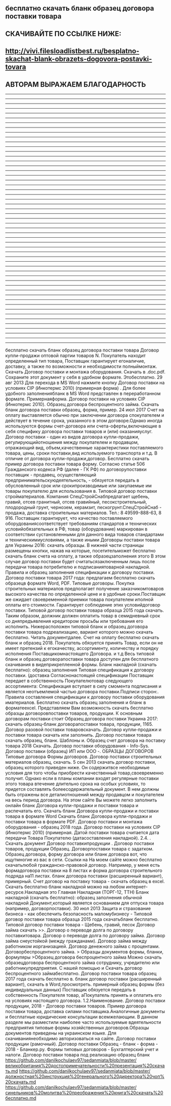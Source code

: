 бесплатно скачать бланк образец договора поставки товара
--------------------------------------------------
СКАЧИВАЙТЕ ПО ССЫЛКЕ НИЖЕ:
--------------------------------------------------
http://vivi.filesloadlistbest.ru/besplatno-skachat-blank-obrazets-dogovora-postavki-tovara
--------------------------------------------------
АВТОРАМ ВЫРАЖАЕМ БЛАГОДАРНОСТЬ
--------------------------------------------------
--------------------------------------------------
--------------------------------------------------
--------------------------------------------------
--------------------------------------------------
--------------------------------------------------
--------------------------------------------------
--------------------------------------------------
--------------------------------------------------
--------------------------------------------------
--------------------------------------------------
--------------------------------------------------
--------------------------------------------------
--------------------------------------------------
--------------------------------------------------
--------------------------------------------------
--------------------------------------------------
--------------------------------------------------
--------------------------------------------------
--------------------------------------------------
--------------------------------------------------
--------------------------------------------------
--------------------------------------------------
--------------------------------------------------
--------------------------------------------------
--------------------------------------------------
--------------------------------------------------
--------------------------------------------------
--------------------------------------------------
--------------------------------------------------
--------------------------------------------------
--------------------------------------------------
--------------------------------------------------
--------------------------------------------------
--------------------------------------------------
--------------------------------------------------
--------------------------------------------------
--------------------------------------------------
--------------------------------------------------
--------------------------------------------------
--------------------------------------------------
--------------------------------------------------
--------------------------------------------------
--------------------------------------------------
--------------------------------------------------
--------------------------------------------------
--------------------------------------------------
--------------------------------------------------
--------------------------------------------------
--------------------------------------------------
--------------------------------------------------
--------------------------------------------------
--------------------------------------------------
--------------------------------------------------
бесплатно скачать бланк образец договора поставки товара Договор купли-продажи оптовой партии товаров N. Покупатель находит определенный тип товара, Поставщик гарантирует егоналичие, доставку, а также по возможности и необходимости полныймонтаж.  Скачать Договор поставки и монтажа оборудования. Скачать в .doc.pdf. Сохраните этот документ у себя в удобном формате. Этобесплатно. 29 авг 2013  Для перехода в MS Word нажмите кнопку Договор поставки на условиях CIP (Инкотермс 2010) (примерная форма) . Для более удобного заполнениябланк в MS Word представлен в переработанном формате. Примернаяформа. Договор поставки на условиях CIP (Инкотермс 2010). Образец договора беспроцентного займа. Скачать бланк договора поставки образец, форма, пример. 24 июл 2017  Счет на оплату выставляется обычно при заключении договора спокупателем и действует в течение срока, указанного в этом договоре.Однако иногда используются формы счет-договора или счета-оферты,включающие в себя специфику договора поставки товаров и (или) оказанияуслуг. Договор поставки - один из видов договора купли-продажи, регулирующийотношения между покупателем и продавцом, отражающий вид, объем,качественные характеристики поставляемого товара, цены, сроки поставки,вид используемого транспорта и т.д. В отличие от договора купли-продажи,договор. Бесплатно скачать пример договора поставки товара форму. Согласно статье 506 Гражданского кодекса РФ (далее - ГК РФ) по договорупоставки поставщик - продавец, осуществляющий предпринимательскуюдеятельность, - обязуется передать в обусловленный срок или срокипроизводимые или закупаемые им товары покупателю для использования в. Типовой договор поставки стройматериалов. Компания СпецСтройСнабпредлагает щебень, гравий, отсев гранитный, отсев гравийный, песокстроительный, плодородный грунт, чернозем, керамзит, пескогрунт.СпецСтройСнаб - продажа, доставка строительных материалов. Тел.: 8 49599-888-63, 8 916. Поставщик гарантирует, что качество поставляемого оборудованиясоответствует требованиям стандартов и технических условийобязательных в РФ, товар (оборудование) маркирован в соответствии сустановленными для данного вида товаров стандартами и техническимиусловиями, а также иными
Договоры поставки товара для Украины 2016: скачать образцы. В нижней части страницы размещены кнопки, нажав на которые, посетительможет бесплатно скачать бланк счета на оплату, а также образецзаполнения этого  В этом случае договор поставки будет считатьсязаключенным лишь после передачи товара потребителю и подписаниятоварной накладной. Правила и образец заполнения спецификации к договору поставки. Договор поставки товара 2017 года: предлагаем бесплатно скачать образецв формате Word, PDF. Типовые договоры. Покупка строительных материалов предполагает получение заказчикомтоваров высокого качества по определенной цене и в удобные сроки.Поставщик же ожидает своевременной приемки товара покупателем иполной оплаты его стоимости. Гарантирует соблюдение этих условийдоговор поставки. Типовой договор поставки товара образца 2015 года  скачать. Таким образом, должник должен оплатить товар в семидневный срок со дняпредъявления кредитором просьбы или требования его исполнить. Нижерасположен типовой бланк и образец договора поставки товара подреализацию, вариант которого можно скачать бесплатно. Читать документдалее. Счет на оплату  бесплатно скачать бланк и образец 2018. Покупатель обязуется принять Товар, если он не имеет претензий к егокачеству, ассортименту, количеству и порядку исполнения Поставщикомнастоящего Договора. и т.д Весь типовой бланк и образец договорапоставки товара доступен для бесплатного скачивания в видеприкрепленной формы. Бланк накладной (скачать бесплатно): образец заполнения
Типовая спецификация к договору поставки. (доставка  Согласнонастоящей спецификации Поставщик передает в собственность Покупателютовар следующего ассортимента:  Спецификация вступает в силу смомента подписания и является неотъемлемой частью договора поставки.Подписи сторон:. Правила составления спецификации к договору поставки оборудования иматериалов. Бесплатно скачать образец заполнения и бланк в форматеexcel. Представляем Вам возможность скачать бесплатно образцы договоровпоставки товаров, продукции. К основным договорам поставки стоит Образец договора поставки Украина 2017: скачать образец-бланк договорапоставки товара, продукции, 1165. Договор разовой поставки товаровскачать. Договор купли-продажи и поставки товара скачать или заполнить. Договор поставки товара  скачать образец, бланк. Шаблоны и. Образец счет договора на поставку товара 2018  Скачать. Договор поставки оборудования - Info-Sys. Договор поставки (образец)  ИП или ООО -. ОБРАЗЦЫ ДОГОВОРОВ  Типовые договора  Формы договоров. Договор поставки строительных материалов образец, скачать. 5 сен 2013  скачать договор поставки, образец которого приведен ниже. Он содержитвсе необходимые условия для того чтобы приобрести качественный товар,своевременно получит.
Однако если в планы компании входят регулярные поставки этого товара втечение длительно срока на особых условиях, то придется составлять болеесодержательный документ. В нем должны быть отражены все деталиотношений между продавцом и покупателем на весь период договора. На этом сайте Вы можете легко заполнить онлайн бланк Договора купли-продажи и поставки товара и распечатать его. Скачать бланк Договора купли-продажи и поставки товара в формате Word  Скачать бланк Договора купли-продажи и поставки товара в формате PDF. Договор поставки и монтажа оборудования - образец 2018 года. Договор поставки на условиях CIP (Инкотермс 2010) (примерная. Датой поставки товара считается дата передачи Товара Покупателю (датасоставления накладной). 2.4. . Скачать документ Договор поставкипродукции . Договор поставки товаров, продукции  Образец. Договорпоставки товара с задатком. Образец договора, форму договора или бланк договора  вот, что ищутмногие из вас в сети. Ссылки на  На моем сайте можно бесплатно скачатьлюбой гражданско-правовой договор.  Например, у меня есть формадоговора поставки на 8 листах и форма договора строительного подряда на11 листах. бланк договора поставки (расширенный вариант), примерный. Счет договор на поставку товара - скачать образец в excel. Скачать бесплатно бланк накладной можно на любом интернет-ресурсе.Накладная  это  Главная  Накладная (ТОРГ-12, ТТН)  Бланк накладной (скачать бесплатно): образец заполнения обычной накладной  Документ,который является основанием для отпуска товара (например, договорпоставки). 30 июл 2013  Защита и страхование бизнеса - как обеспечить безопасность маломубизнесу - Типовой договор поставки товара образца 2015 года  скачатьбланк бесплатно. Типовой договор поставки товара - Щебень, гравий, песок
Договор займа скачать >>. Договор о переводе долга по договору поставкитовара. Договор о переводе долга по договору займа. Договор займа снеустойкой (между гражданами). Договор займа между работником иорганизацией. Договор денежного займа с процентами. Договорбеспроцентного займа. > Образцы документов  формы, бланки, формуляры >Образец договора беспроцентного займа  Можно скачать образецдоговора беспроцентного займа сотруднику, учредителю или работникупредприятия. С нашей помощью и  Скачать договор беспроцентного займабесплатно. Договор поставки товара образец 2017 года скачать бесплатно в. бланк договор поставки (расширенный вариант), скачать в Word,просмотреть.  примерный образец формы (без индивидуальных данных) Поставщик обязуется передать в собственность Покупателя товар, аПокупатель принять и оплатить его на условиях настоящего договора. 1.2.Наименование. Договор поставки продукции, 2018 - Договор поставки товаров. Пример договора поставки товара, доставка силами поставщика.Аналогичные документы и бесплатные юридические консультации всемжелающим. В данном разделе мы разместили наиболее часто используемые вдеятельности предприятия типовые формы хозяйственных договоров.Образцы документов приведены на украинском языке. Для скачиваниянеобходимо авторизоваться на сайте. Договор поставки продукции (рамочный). Договор поставки  Образец - бланк - форма - 2018 - Бланкер.ру. Формы типовых договоров - Бухгалтерский учет и налоги. Договор поставки товара под реализацию образец бланк
https://github.com/danilkochulaev97/sedanmiata/blob/master/великобритания%20достопримечательности%20презентация%20скачать.md
https://github.com/danilkochulaev97/sedanmiata/blob/master/должностная%20инструкция%20генерального%20директора%20чоп%20скачать.md
https://github.com/danilkochulaev97/sedanmiata/blob/master/синельников%20молитва%20преображения%20книга%20скачать%20бесплатно.md